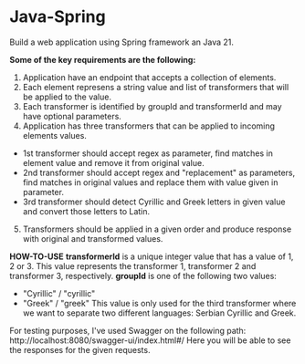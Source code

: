 # Java-Spring
Build a web application using Spring framework an Java 21.

**Some of the key requirements are the following:**
1. Application have an endpoint that accepts a collection of elements.
2. Each element represens a string value and list of transformers that will be applied to the value.
3. Each transformer is identified by groupId and transformerId and may have optional parameters.
4. Application has three transformers that can be applied to incoming elements values.
  - 1st transformer should accept regex as parameter, find matches in element value and remove it from
    original value.
  - 2nd transformer should accept regex and "replacement" as parameters, find matches in original values and
    replace them with value given in parameter.
  - 3rd transformer should detect Cyrillic and Greek letters in given value and convert those letters to Latin.
5. Transformers should be applied in a given order and produce response with original and transformed values.

**HOW-TO-USE**
**transformerId** is a unique integer value that has a value of 1, 2 or 3. This value represents the transformer 1, transformer 2 and transformer 3, respectively.
**groupId** is one of the following two values:
  - "Cyrillic" / "cyrillic"
  - "Greek" / "greek"
This value is only used for the third transformer where we want to separate two different languages: Serbian Cyrillic and Greek.

For testing purposes, I've used Swagger on the following path: http://localhost:8080/swagger-ui/index.html#/
Here you will be able to see the responses for the given requests.
